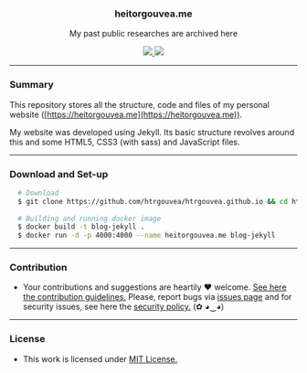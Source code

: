 <p align="center">
  <h3 align="center">heitorgouvea.me</h3>
  <p align="center">My past public researches are archived here</p>
  <p align="center">
    <a href="https://github.com/htrgouvea/htrgouvea.github.io/blob/master/LICENSE.md">
      <img src="https://img.shields.io/badge/license-MIT-blue.svg">
    </a>
    <a href="https://github.com/htrgouvea/htrgouvea.github.io/releases">
      <img src="https://img.shields.io/badge/version-1.0-blue.svg">
    </a>
  </p>
</p>

---

### Summary

This repository stores all the structure, code and files of my personal website ([https://heitorgouvea.me](https://heitorgouvea.me)).

My website was developed using Jekyll. Its basic structure revolves around this and some HTML5, CSS3 (with sass) and JavaScript files.

---

### Download and Set-up

```bash
  # Download
  $ git clone https://github.com/htrgouvea/htrgouvea.github.io && cd htrgouvea.github.io
    
  # Building and running docker image
  $ docker build -t blog-jekyll .
  $ docker run -d -p 4000:4000 --name heitorgouvea.me blog-jekyll
```

---

### Contribution

- Your contributions and suggestions are heartily ♥ welcome. [See here the contribution guidelines.](/.github/CONTRIBUTING.md) Please, report bugs via [issues page](https://github.com/htrgouvea/htrgouvea.github.io/issues) and for security issues, see here the [security policy.](./SECURITY.md) (✿ ◕‿◕) 

---

### License

- This work is licensed under [MIT License.](./LICENSE.md)